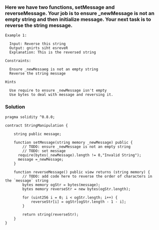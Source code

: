 ### Here we have two functions, setMessage and reverseMessage. Your job is to ensure _newMessage is not an empty string and then initialize message. Your next task is to reverse the string message.

```
Example 1:

  Input: Reverse this string
  Output: gnirts siht esreveR
  Explanation: This is the reversed string

Constraints:
  
  Ensure _newMessaeg is not an empty string
  Reverse the string message

Hints

  Use require to ensure _newMessage isn't empty
  Use bytes to deal with message and reversing it.
```

### Solution

```
pragma solidity ^0.8.0;

contract StringManipulation {
    
    string public message;
    
    function setMessage(string memory _newMessage) public {
        // TODO: ensure _newMessage is not an empty string
        // TODO: set message
      require(bytes(_newMessage).length != 0,"Invalid String");
      message =_newMessage;
    }
    
    function reverseMessage() public view returns (string memory) {
        // TODO: add code here to reverse the order of characters in the `message` string
        bytes memory ogStr = bytes(message);
        bytes memory reverseStr = new bytes(ogStr.length);
        
        for (uint256 i = 0; i < ogStr.length; i++) {
            reverseStr[i] = ogStr[ogStr.length - 1 - i];
        }
        
        return string(reverseStr);
    }
}
```
